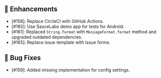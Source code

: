 ## 🌟 Enhancements

- [#158]: Replace CircleCI with GitHub Actions.
- [#160]: Use SauceLabs demo app for tests for Android.
- [#161]: Replaced `String.format` with `MessageFormat.format` method and upgraded outdated dependencies.
- [#165]: Replace issue template with issue forms.

## 🐛 Bug Fixes

- [#159]: Added missing implementation for config settings.
